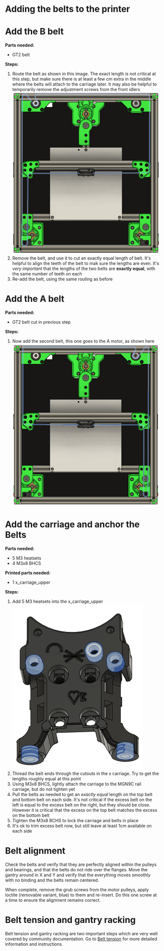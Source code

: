 # Adding the belts to the printer


# Add the B belt

**Parts needed:**
* GT2 belt

**Steps:**
1. Route the belt as shown in this image. The exact length is not critical at this step, but make sure there is at least a few cm extra in the middle where the belts will attach to the carriage later. It may also be helpful to temporarily remove the adjustment screws from the front idlers ![](images/b_belt_path.png)
2. Remove the belt, and use it to cut an exactly equal length of belt. It's helpful to align the teeth of the belt to mak sure the lengths are even. It's _very important_ that the lengths of the two belts are **exactly equal**, with the same number of teeth on each
3. Re-add the belt, using the same routing as before


# Add the A belt

**Parts needed:**
* GT2 belt cut in previous step

**Steps:**
1. Now add the second belt, this one goes to the A motor, as shown here ![](images/A_belt_path.png)



# Add the carriage and anchor the Belts

**Parts needed:**
* 5 M3 heatsets
* 4 M3x8 BHCS


**Printed parts needed:**
* 1 x_carriage_upper

**Steps:**
1. Add 5 M3 heatsets into the x_carriage_upper ![](images/x_carriage_heatsets.png)
2. Thread the belt ends through the cutouts in the x carriage. Try to get the lengths roughly equal at this point
3. Using M3x8 BHCS, lightly attach the carriage to the MGN9C rail carriage, but do not tighten yet
4. Pull the belts as needed to get an *exactly equal* length on the top belt and bottom belt on each side. It's not critical if the excess belt on the left is equal to the excess belt on the right, but they should be close. However it is critical that the excess on the top belt matches the excess on the bottom belt
5. Tighten the M3x8 BCHS to lock the carriage and belts in place
6. It's ok to trim excess belt now, but still leave at least 1cm available on each side


# Belt alignment

Check the belts and verify that they are perfectly aligned within the pulleys and bearings, and that the belts do not ride over the flanges. Move the gantry around in X and Y and verify that the everything moves smoothly with no binding and the belts remain centered. 

When complete, remove the grub screws from the motor pulleys, apply loctite (removable variant, blue) to them and re-insert. Do this one screw at a time to ensure the alignment remains correct.


# Belt tension and gantry racking

Belt tension and gantry racking are two important steps which are very well covered by community documentation. Go to [Belt tension](https://docs.vorondesign.com/tuning/secondary_printer_tuning.html#belt-tension) for more detailed information and instructions. 